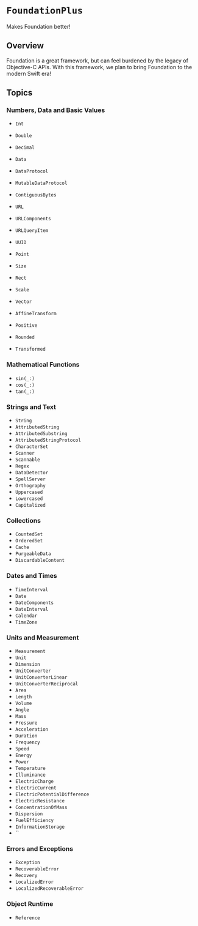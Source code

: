 # ``FoundationPlus``

Makes Foundation better!

## Overview

Foundation is a great framework, but can feel burdened by the legacy of Objective-C APIs. With this framework, we plan to bring Foundation to the modern Swift era!

## Topics

### Numbers, Data and Basic Values
- ``Int``
- ``Double``
- ``Decimal``

- ``Data``
- ``DataProtocol``
- ``MutableDataProtocol``

- ``ContiguousBytes``
- ``URL``
- ``URLComponents``
- ``URLQueryItem``

- ``UUID``

- ``Point``
- ``Size``
- ``Rect``
- ``Scale``
- ``Vector``
- ``AffineTransform``
- ``Positive``
- ``Rounded``
- ``Transformed``

### Mathematical Functions
- ``sin(_:)``
- ``cos(_:)``
- ``tan(_:)``

### Strings and Text
- ``String``
- ``AttributedString``
- ``AttributedSubstring``
- ``AttributedStringProtocol``
- ``CharacterSet``
- ``Scanner``
- ``Scannable``
- ``Regex``
- ``DataDetector``
- ``SpellServer``
- ``Orthography``
- ``Uppercased``
- ``Lowercased``
- ``Capitalized``

### Collections
- ``CountedSet``
- ``OrderedSet``
- ``Cache``
- ``PurgeableData``
- ``DiscardableContent``

### Dates and Times
- ``TimeInterval``
- ``Date``
- ``DateComponents``
- ``DateInterval``
- ``Calendar``
- ``TimeZone``

### Units and Measurement
- ``Measurement``
- ``Unit``
- ``Dimension``
- ``UnitConverter``
- ``UnitConverterLinear``
- ``UnitConverterReciprocal``
- ``Area``
- ``Length``
- ``Volume``
- ``Angle``
- ``Mass``
- ``Pressure``
- ``Acceleration``
- ``Duration``
- ``Frequency``
- ``Speed``
- ``Energy``
- ``Power``
- ``Temperature``
- ``Illuminance``
- ``ElectricCharge``
- ``ElectricCurrent``
- ``ElectricPotentialDifference``
- ``ElectricResistance``
- ``ConcentrationOfMass``
- ``Dispersion``
- ``FuelEfficiency``
- ``InformationStorage``
- ``

### Errors and Exceptions
- ``Exception``
- ``RecoverableError``
- ``Recovery``
- ``LocalizedError``
- ``LocalizedRecoverableError``

### Object Runtime
- ``Reference``
